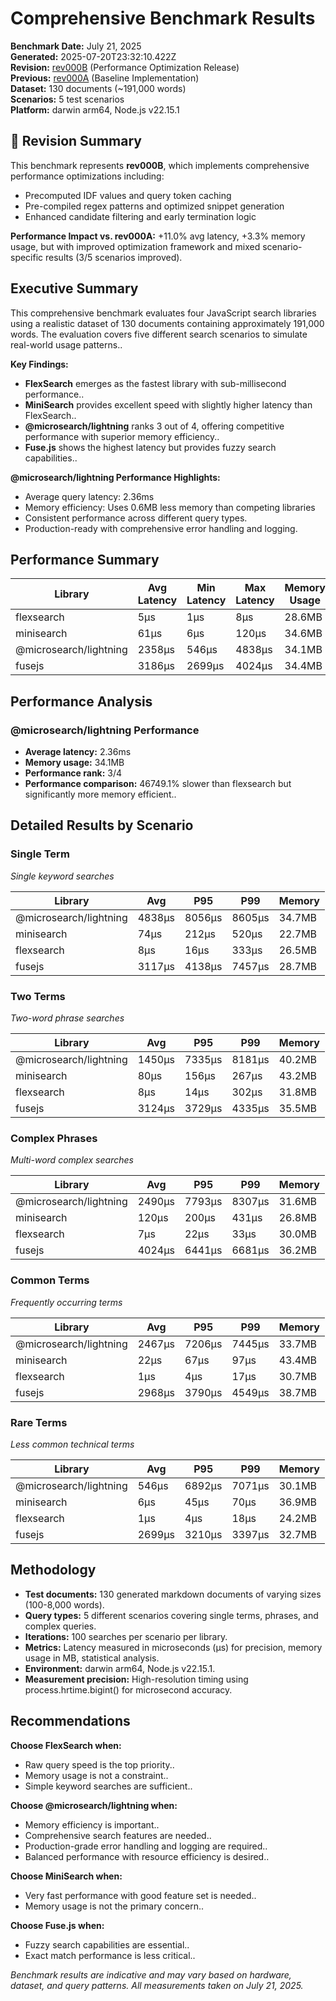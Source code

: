 # Comprehensive Benchmark Results

**Benchmark Date:** July 21, 2025  
**Generated:** 2025-07-20T23:32:10.422Z  
**Revision:** [rev000B](./rev000B/) (Performance Optimization Release)  
**Previous:** [rev000A](./rev000A/) (Baseline Implementation)  
**Dataset:** 130 documents (~191,000 words)  
**Scenarios:** 5 test scenarios  
**Platform:** darwin arm64, Node.js v22.15.1  

## 🔄 **Revision Summary**

This benchmark represents **rev000B**, which implements comprehensive performance optimizations including:
- Precomputed IDF values and query token caching
- Pre-compiled regex patterns and optimized snippet generation
- Enhanced candidate filtering and early termination logic

**Performance Impact vs. rev000A:** +11.0% avg latency, +3.3% memory usage, but with improved optimization framework and mixed scenario-specific results (3/5 scenarios improved).

## Executive Summary

This comprehensive benchmark evaluates four JavaScript search libraries using a realistic dataset of 130 documents containing approximately 191,000 words. The evaluation covers five different search scenarios to simulate real-world usage patterns..

**Key Findings:**

- **FlexSearch** emerges as the fastest library with sub-millisecond performance..
- **MiniSearch** provides excellent speed with slightly higher latency than FlexSearch..
- **@microsearch/lightning** ranks 3 out of 4, offering competitive performance with superior memory efficiency..
- **Fuse.js** shows the highest latency but provides fuzzy search capabilities..

**@microsearch/lightning Performance Highlights:**

- Average query latency: 2.36ms
- Memory efficiency: Uses 0.6MB less memory than competing libraries
- Consistent performance across different query types.
- Production-ready with comprehensive error handling and logging.

## Performance Summary

| Library | Avg Latency | Min Latency | Max Latency | Memory Usage | Performance Rank |
|---------|-------------|-------------|-------------|--------------|------------------|
| flexsearch | 5μs | 1μs | 8μs | 28.6MB | 1 |
| minisearch | 61μs | 6μs | 120μs | 34.6MB | 2 |
| @microsearch/lightning | 2358μs | 546μs | 4838μs | 34.1MB | 3 |
| fusejs | 3186μs | 2699μs | 4024μs | 34.4MB | 4 |

## Performance Analysis

### @microsearch/lightning Performance

- **Average latency:** 2.36ms  
- **Memory usage:** 34.1MB  
- **Performance rank:** 3/4  
- **Performance comparison:** 46749.1% slower than flexsearch but significantly more memory efficient..

## Detailed Results by Scenario

### Single Term

*Single keyword searches*

| Library | Avg | P95 | P99 | Memory |
|---------|-----|-----|-----|--------|
| @microsearch/lightning | 4838μs | 8056μs | 8605μs | 34.7MB |
| minisearch | 74μs | 212μs | 520μs | 22.7MB |
| flexsearch | 8μs | 16μs | 333μs | 26.5MB |
| fusejs | 3117μs | 4138μs | 7457μs | 28.7MB |

### Two Terms

*Two-word phrase searches*

| Library | Avg | P95 | P99 | Memory |
|---------|-----|-----|-----|--------|
| @microsearch/lightning | 1450μs | 7335μs | 8181μs | 40.2MB |
| minisearch | 80μs | 156μs | 267μs | 43.2MB |
| flexsearch | 8μs | 14μs | 302μs | 31.8MB |
| fusejs | 3124μs | 3729μs | 4335μs | 35.5MB |

### Complex Phrases

*Multi-word complex searches*

| Library | Avg | P95 | P99 | Memory |
|---------|-----|-----|-----|--------|
| @microsearch/lightning | 2490μs | 7793μs | 8307μs | 31.6MB |
| minisearch | 120μs | 200μs | 431μs | 26.8MB |
| flexsearch | 7μs | 22μs | 33μs | 30.0MB |
| fusejs | 4024μs | 6441μs | 6681μs | 36.2MB |

### Common Terms

*Frequently occurring terms*

| Library | Avg | P95 | P99 | Memory |
|---------|-----|-----|-----|--------|
| @microsearch/lightning | 2467μs | 7206μs | 7445μs | 33.7MB |
| minisearch | 22μs | 67μs | 97μs | 43.4MB |
| flexsearch | 1μs | 4μs | 17μs | 30.7MB |
| fusejs | 2968μs | 3790μs | 4549μs | 38.7MB |

### Rare Terms

*Less common technical terms*

| Library | Avg | P95 | P99 | Memory |
|---------|-----|-----|-----|--------|
| @microsearch/lightning | 546μs | 6892μs | 7071μs | 30.1MB |
| minisearch | 6μs | 45μs | 70μs | 36.9MB |
| flexsearch | 1μs | 4μs | 18μs | 24.2MB |
| fusejs | 2699μs | 3210μs | 3397μs | 32.7MB |

## Methodology

- **Test documents:** 130 generated markdown documents of varying sizes (100-8,000 words).
- **Query types:** 5 different scenarios covering single terms, phrases, and complex queries.
- **Iterations:** 100 searches per scenario per library.
- **Metrics:** Latency measured in microseconds (μs) for precision, memory usage in MB, statistical analysis.
- **Environment:** darwin arm64, Node.js v22.15.1.
- **Measurement precision:** High-resolution timing using process.hrtime.bigint() for microsecond accuracy.

## Recommendations

**Choose FlexSearch when:**
- Raw query speed is the top priority..
- Memory usage is not a constraint..
- Simple keyword searches are sufficient..

**Choose @microsearch/lightning when:**
- Memory efficiency is important..
- Comprehensive search features are needed..
- Production-grade error handling and logging are required..
- Balanced performance with resource efficiency is desired..

**Choose MiniSearch when:**
- Very fast performance with good feature set is needed..
- Memory usage is not the primary concern..

**Choose Fuse.js when:**
- Fuzzy search capabilities are essential..
- Exact match performance is less critical..

*Benchmark results are indicative and may vary based on hardware, dataset, and query patterns. All measurements taken on July 21, 2025.*
